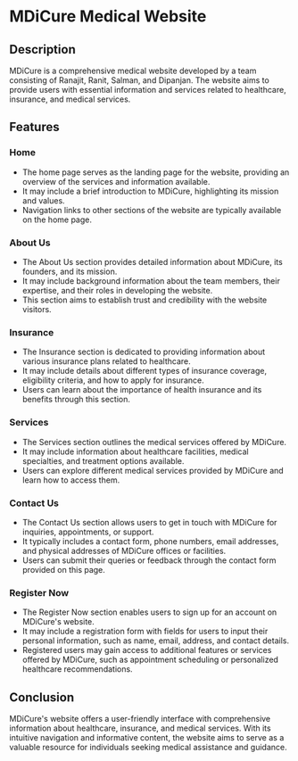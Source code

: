 # MDiCure Medical Website

## Description
MDiCure is a comprehensive medical website developed by a team consisting of Ranajit, Ranit, Salman, and Dipanjan. The website aims to provide users with essential information and services related to healthcare, insurance, and medical services.

## Features

### Home
- The home page serves as the landing page for the website, providing an overview of the services and information available.<br>
- It may include a brief introduction to MDiCure, highlighting its mission and values.<br>
- Navigation links to other sections of the website are typically available on the home page.<br>

### About Us
- The About Us section provides detailed information about MDiCure, its founders, and its mission.<br>
- It may include background information about the team members, their expertise, and their roles in developing the website.<br>
- This section aims to establish trust and credibility with the website visitors.<br>

### Insurance
- The Insurance section is dedicated to providing information about various insurance plans related to healthcare.<br>
- It may include details about different types of insurance coverage, eligibility criteria, and how to apply for insurance.<br>
- Users can learn about the importance of health insurance and its benefits through this section.<br>

### Services
- The Services section outlines the medical services offered by MDiCure.<br>
- It may include information about healthcare facilities, medical specialties, and treatment options available.<br>
- Users can explore different medical services provided by MDiCure and learn how to access them.<br>

### Contact Us
- The Contact Us section allows users to get in touch with MDiCure for inquiries, appointments, or support.<br>
- It typically includes a contact form, phone numbers, email addresses, and physical addresses of MDiCure offices or facilities.<br>
- Users can submit their queries or feedback through the contact form provided on this page.<br>

### Register Now
- The Register Now section enables users to sign up for an account on MDiCure's website.<br>
- It may include a registration form with fields for users to input their personal information, such as name, email, address, and contact details.<br>
- Registered users may gain access to additional features or services offered by MDiCure, such as appointment scheduling or personalized healthcare recommendations.<br>

## Conclusion
MDiCure's website offers a user-friendly interface with comprehensive information about healthcare, insurance, and medical services. With its intuitive navigation and informative content, the website aims to serve as a valuable resource for individuals seeking medical assistance and guidance.<br>

